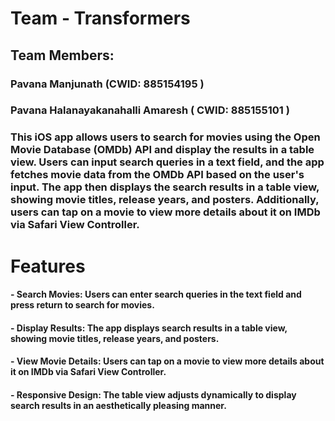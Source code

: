 # Team - Transformers
## Team Members:
### Pavana Manjunath (CWID: 885154195 )
### Pavana Halanayakanahalli Amaresh ( CWID: 885155101 )

### This iOS app allows users to search for movies using the Open Movie Database (OMDb) API and display the results in a table view. Users can input search queries in a text field, and the app fetches movie data from the OMDb API based on the user's input. The app then displays the search results in a table view, showing movie titles, release years, and posters. Additionally, users can tap on a movie to view more details about it on IMDb via Safari View Controller.
# Features
#### - Search Movies: Users can enter search queries in the text field and press return to search for movies.
#### - Display Results: The app displays search results in a table view, showing movie titles, release years, and posters.
#### - View Movie Details: Users can tap on a movie to view more details about it on IMDb via Safari View Controller.
#### - Responsive Design: The table view adjusts dynamically to display search results in an aesthetically pleasing manner.
